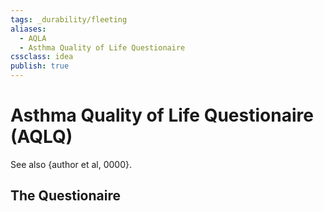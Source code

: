 ```yaml
---
tags: _durability/fleeting
aliases:
  - AQLA
  - Asthma Quality of Life Questionaire
cssclass: idea
publish: true
---
```

# Asthma Quality of Life Questionaire (AQLQ)
See also {author et al, 0000}.

## The Questionaire

